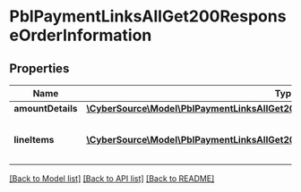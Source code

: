# PblPaymentLinksAllGet200ResponseOrderInformation

## Properties
Name | Type | Description | Notes
------------ | ------------- | ------------- | -------------
**amountDetails** | [**\CyberSource\Model\PblPaymentLinksAllGet200ResponseOrderInformationAmountDetails**](PblPaymentLinksAllGet200ResponseOrderInformationAmountDetails.md) |  | [optional] 
**lineItems** | [**\CyberSource\Model\PblPaymentLinksAllGet200ResponseOrderInformationLineItems[]**](PblPaymentLinksAllGet200ResponseOrderInformationLineItems.md) | List of the line items from the order. | [optional] 

[[Back to Model list]](../README.md#documentation-for-models) [[Back to API list]](../README.md#documentation-for-api-endpoints) [[Back to README]](../README.md)


